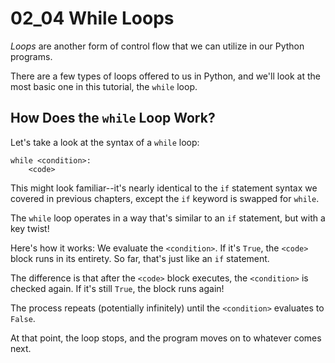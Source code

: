 # 02_04 While Loops

_Loops_ are another form of control flow that we can utilize in our Python programs.

There are a few types of loops offered to us in Python, and we'll look at the most basic one in this tutorial, the `while` loop.

## How Does the `while` Loop Work?

Let's take a look at the syntax of a `while` loop:

```python3
while <condition>:
    <code>
```

This might look familiar--it's nearly identical to the `if` statement syntax we covered in previous chapters, except the `if` keyword is swapped for `while`.

The `while` loop operates in a way that's similar to an `if` statement, but with a key twist!

Here's how it works: We evaluate the `<condition>`. If it's `True`, the `<code>` block runs in its entirety. So far, that's just like an `if` statement.

The difference is that after the `<code>` block executes, the `<condition>` is checked again. If it's still `True`, the block runs again!

The process repeats (potentially infinitely) until the `<condition>` evaluates to `False`.

At that point, the loop stops, and the program moves on to whatever comes next.
